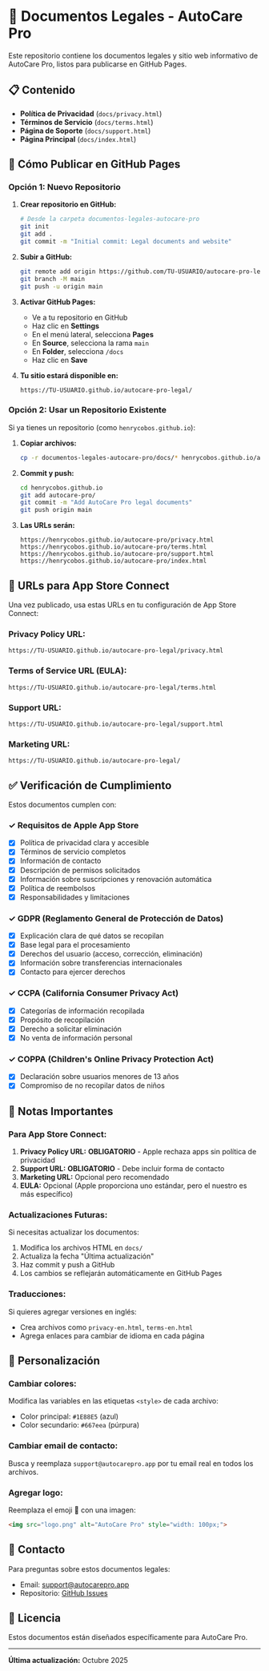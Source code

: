 # 📄 Documentos Legales - AutoCare Pro

Este repositorio contiene los documentos legales y sitio web informativo de AutoCare Pro, listos para publicarse en GitHub Pages.

## 📋 Contenido

- **Política de Privacidad** (`docs/privacy.html`)
- **Términos de Servicio** (`docs/terms.html`)
- **Página de Soporte** (`docs/support.html`)
- **Página Principal** (`docs/index.html`)

## 🚀 Cómo Publicar en GitHub Pages

### Opción 1: Nuevo Repositorio

1. **Crear repositorio en GitHub:**
   ```bash
   # Desde la carpeta documentos-legales-autocare-pro
   git init
   git add .
   git commit -m "Initial commit: Legal documents and website"
   ```

2. **Subir a GitHub:**
   ```bash
   git remote add origin https://github.com/TU-USUARIO/autocare-pro-legal.git
   git branch -M main
   git push -u origin main
   ```

3. **Activar GitHub Pages:**
   - Ve a tu repositorio en GitHub
   - Haz clic en **Settings**
   - En el menú lateral, selecciona **Pages**
   - En **Source**, selecciona la rama `main`
   - En **Folder**, selecciona `/docs`
   - Haz clic en **Save**

4. **Tu sitio estará disponible en:**
   ```
   https://TU-USUARIO.github.io/autocare-pro-legal/
   ```

### Opción 2: Usar un Repositorio Existente

Si ya tienes un repositorio (como `henrycobos.github.io`):

1. **Copiar archivos:**
   ```bash
   cp -r documentos-legales-autocare-pro/docs/* henrycobos.github.io/autocare-pro/
   ```

2. **Commit y push:**
   ```bash
   cd henrycobos.github.io
   git add autocare-pro/
   git commit -m "Add AutoCare Pro legal documents"
   git push origin main
   ```

3. **Las URLs serán:**
   ```
   https://henrycobos.github.io/autocare-pro/privacy.html
   https://henrycobos.github.io/autocare-pro/terms.html
   https://henrycobos.github.io/autocare-pro/support.html
   https://henrycobos.github.io/autocare-pro/index.html
   ```

## 🔗 URLs para App Store Connect

Una vez publicado, usa estas URLs en tu configuración de App Store Connect:

### Privacy Policy URL:
```
https://TU-USUARIO.github.io/autocare-pro-legal/privacy.html
```

### Terms of Service URL (EULA):
```
https://TU-USUARIO.github.io/autocare-pro-legal/terms.html
```

### Support URL:
```
https://TU-USUARIO.github.io/autocare-pro-legal/support.html
```

### Marketing URL:
```
https://TU-USUARIO.github.io/autocare-pro-legal/
```

## ✅ Verificación de Cumplimiento

Estos documentos cumplen con:

### ✓ Requisitos de Apple App Store
- [x] Política de privacidad clara y accesible
- [x] Términos de servicio completos
- [x] Información de contacto
- [x] Descripción de permisos solicitados
- [x] Información sobre suscripciones y renovación automática
- [x] Política de reembolsos
- [x] Responsabilidades y limitaciones

### ✓ GDPR (Reglamento General de Protección de Datos)
- [x] Explicación clara de qué datos se recopilan
- [x] Base legal para el procesamiento
- [x] Derechos del usuario (acceso, corrección, eliminación)
- [x] Información sobre transferencias internacionales
- [x] Contacto para ejercer derechos

### ✓ CCPA (California Consumer Privacy Act)
- [x] Categorías de información recopilada
- [x] Propósito de recopilación
- [x] Derecho a solicitar eliminación
- [x] No venta de información personal

### ✓ COPPA (Children's Online Privacy Protection Act)
- [x] Declaración sobre usuarios menores de 13 años
- [x] Compromiso de no recopilar datos de niños

## 📝 Notas Importantes

### Para App Store Connect:

1. **Privacy Policy URL:** **OBLIGATORIO** - Apple rechaza apps sin política de privacidad
2. **Support URL:** **OBLIGATORIO** - Debe incluir forma de contacto
3. **Marketing URL:** Opcional pero recomendado
4. **EULA:** Opcional (Apple proporciona uno estándar, pero el nuestro es más específico)

### Actualizaciones Futuras:

Si necesitas actualizar los documentos:
1. Modifica los archivos HTML en `docs/`
2. Actualiza la fecha "Última actualización"
3. Haz commit y push a GitHub
4. Los cambios se reflejarán automáticamente en GitHub Pages

### Traducciones:

Si quieres agregar versiones en inglés:
- Crea archivos como `privacy-en.html`, `terms-en.html`
- Agrega enlaces para cambiar de idioma en cada página

## 🎨 Personalización

### Cambiar colores:
Modifica las variables en las etiquetas `<style>` de cada archivo:
- Color principal: `#1E88E5` (azul)
- Color secundario: `#667eea` (púrpura)

### Cambiar email de contacto:
Busca y reemplaza `support@autocarepro.app` por tu email real en todos los archivos.

### Agregar logo:
Reemplaza el emoji 🚗 con una imagen:
```html
<img src="logo.png" alt="AutoCare Pro" style="width: 100px;">
```

## 📧 Contacto

Para preguntas sobre estos documentos legales:
- Email: support@autocarepro.app
- Repositorio: [GitHub Issues](https://github.com/TU-USUARIO/autocare-pro-legal/issues)

## 📜 Licencia

Estos documentos están diseñados específicamente para AutoCare Pro.

---

**Última actualización:** Octubre 2025
